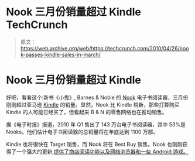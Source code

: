 # Nook 三月份销量超过 Kindle TechCrunch

> 原文：<https://web.archive.org/web/https://techcrunch.com/2010/04/26/nook-passes-kindle-sales-in-march/>

# Nook 三月份销量超过 Kindle

好吧，看看这个:新书《小鬼》, Barnes & Noble 的 [Nook](https://web.archive.org/web/20221209200236/http://crunchgear.com/tag/nook) 电子书阅读器，三月份刚刚超过亚马逊 [Kindle](https://web.archive.org/web/20221209200236/http://crunchgear.com/tag/kindle) 的销量。显然，Nook 比 Kindle 稍新，那些打算购买 Kindle 的人可能已经买了，但看起来 B & N 的零售网络也在推动销售。

据《电子时报》报道，2010 年 Q1 售出了 143 万台电子书阅读器，其中 53%是 Nooks。他们估计电子书阅读器的总销量将在年底达到 1100 万部。

Kindle 也将很快在 Target 销售，而 Nook 将在 Best Buy 销售。Nook 也刚刚获得了一个强大的更新[,提供了商店阅读功能以及网络浏览器和一些 Android 游戏。](https://web.archive.org/web/20221209200236/http://www.crunchgear.com/2010/04/23/nook-update-adds-read-in-store-functionality/)